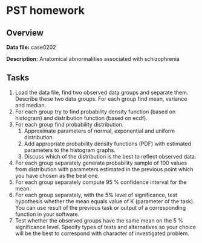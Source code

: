 # PST homework #

## Overview ##

**Data file:** case0202

**Description:** Anatomical abnormalities associated with schizophrenia

## Tasks ##

1. Load the data file, find two observed data groups and separate them. Describe these two data groups. For each group find mean, variance and median.
2. For each group try to find probability density function (based on histogram) and distribution function (based on ecdf).
3. For each group find probability distribution.
   1. Approximate parameters of normal, exponential and uniform distribution.
   2. Add appropriate probability density functions (PDF) with estimated parameters to the histogram graphs.
   3. Discuss which of the distribution is the best to reflect observed data.
4. For each group separately generate probability sample of 100 values from distribution with parameters estimated in the previous point which you have chosen as the best one.
5. For each group separately compute 95 % confidence interval for the mean.
6. For each group separately, with the 5% level of significance, test hypothesis whether the mean equals value of K (parameter of the task). You can use result of the previous task or output of a corresponding function in your software.
7. Test whether the observed groups have the same mean on the 5 % significance level. Specify types of tests and alternatives so your choice will be the best to correspond with character of investigated problem.

